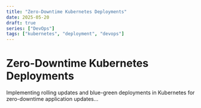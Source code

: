 ```yaml
---
title: "Zero-Downtime Kubernetes Deployments"
date: 2025-05-20
draft: true
series: ["DevOps"]
tags: ["kubernetes", "deployment", "devops"]
---
```


# Zero-Downtime Kubernetes Deployments

Implementing rolling updates and blue-green deployments in Kubernetes for zero-downtime application updates... 